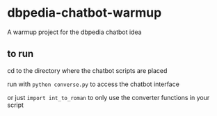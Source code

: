 # dbpedia-chatbot-warmup
A warmup project for the dbpedia chatbot idea

## to run 
cd to the directory where the chatbot scripts are placed

run with `python converse.py` to access the chatbot interface

or just `import int_to_roman` to only use the converter functions in your script
